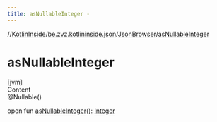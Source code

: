 ```yaml
---
title: asNullableInteger -
---
```

//[KotlinInside](../../index.md)/[be.zvz.kotlininside.json](../index.md)/[JsonBrowser](index.md)/[asNullableInteger](as-nullable-integer.md)



# asNullableInteger  
[jvm]  
Content  
@Nullable()  
  
open fun [asNullableInteger](as-nullable-integer.md)(): [Integer](https://docs.oracle.com/javase/7/docs/api/java/lang/Integer.html)  



